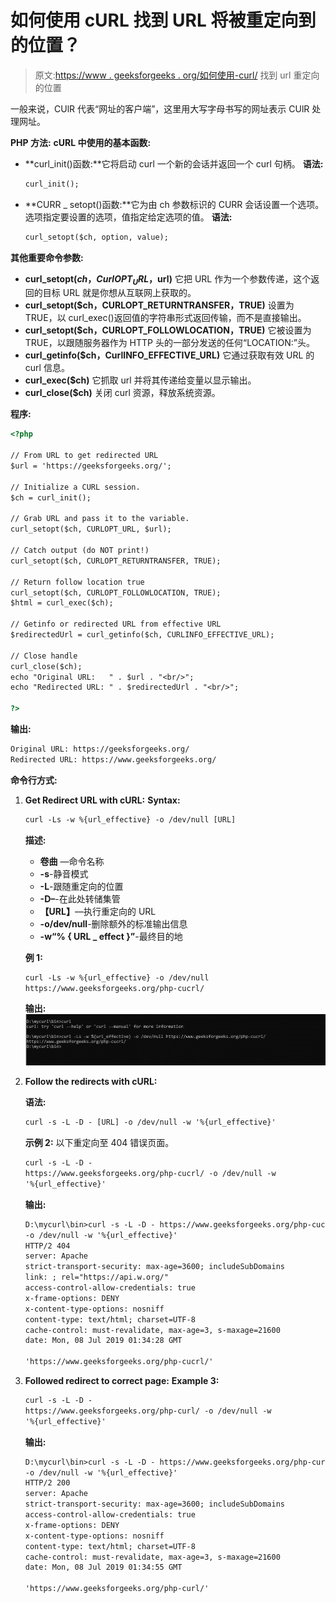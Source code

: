 # 如何使用 cURL 找到 URL 将被重定向到的位置？

> 原文:[https://www . geeksforgeeks . org/如何使用-curl/](https://www.geeksforgeeks.org/how-to-find-where-the-url-will-redirected-using-curl/) 找到 url 重定向的位置

一般来说，CUlR 代表“网址的客户端”，这里用大写字母书写的网址表示 CUlR 处理网址。

**PHP 方法:**
**cURL 中使用的基本函数:**

*   **curl_init()函数:**它将启动 curl 一个新的会话并返回一个 curl 句柄。
    **语法:**

    ```html
    curl_init();
    ```

*   **CURR _ setopt()函数:**它为由 ch 参数标识的 CURR 会话设置一个选项。选项指定要设置的选项，值指定给定选项的值。
    **语法:**

    ```html
    curl_setopt($ch, option, value);

    ```

**其他重要命令参数:**

*   **curl_setopt($ch，CurlOPT_URL，$url)** 它把 URL 作为一个参数传递，这个返回的目标 URL 就是你想从互联网上获取的。
*   **curl_setopt($ch，CURLOPT_RETURNTRANSFER，TRUE)** 设置为 TRUE，以 curl_exec()返回值的字符串形式返回传输，而不是直接输出。
*   **curl_setopt($ch，CURLOPT_FOLLOWLOCATION，TRUE)** 它被设置为 TRUE，以跟随服务器作为 HTTP 头的一部分发送的任何“LOCATION:”头。
*   **curl_getinfo($ch，CurlINFO_EFFECTIVE_URL)** 它通过获取有效 URL 的 curl 信息。
*   **curl_exec($ch)** 它抓取 url 并将其传递给变量以显示输出。
*   **curl_close($ch)** 关闭 curl 资源，释放系统资源。

**程序:**

```html
<?php

// From URL to get redirected URL
$url = 'https://geeksforgeeks.org/';

// Initialize a CURL session.
$ch = curl_init();

// Grab URL and pass it to the variable.
curl_setopt($ch, CURLOPT_URL, $url);

// Catch output (do NOT print!)
curl_setopt($ch, CURLOPT_RETURNTRANSFER, TRUE);

// Return follow location true
curl_setopt($ch, CURLOPT_FOLLOWLOCATION, TRUE);
$html = curl_exec($ch);

// Getinfo or redirected URL from effective URL
$redirectedUrl = curl_getinfo($ch, CURLINFO_EFFECTIVE_URL);

// Close handle
curl_close($ch);
echo "Original URL:   " . $url . "<br/>";
echo "Redirected URL: " . $redirectedUrl . "<br/>";

?> 
```

**输出:**

```html
Original URL: https://geeksforgeeks.org/
Redirected URL: https://www.geeksforgeeks.org/

```

**命令行方式:**

1.  **Get Redirect URL with cURL:**
    **Syntax:**

    ```html
    curl -Ls -w %{url_effective} -o /dev/null [URL]

    ```

    **描述:**

    *   **卷曲** —命令名称
    *   **-s**-静音模式
    *   **-L**-跟随重定向的位置
    *   **-D–**-在此处转储集管
    *   **【URL】**—执行重定向的 URL
    *   **-o/dev/null**-删除额外的标准输出信息
    *   **-w“% { URL _ effect }”**-最终目的地

    **例 1:**

    ```html
    curl -Ls -w %{url_effective} -o /dev/null 
    https://www.geeksforgeeks.org/php-cucrl/

    ```

    **输出:**
    ![](img/eaafcd77deb49d56e5166a6b91ce7394.png)

2.  **Follow the redirects with cURL:**

    **语法:**

    ```html
    curl -s -L -D - [URL] -o /dev/null -w '%{url_effective}'

    ```

    **示例 2:** 以下重定向至 404 错误页面。

    ```html
    curl -s -L -D - 
    https://www.geeksforgeeks.org/php-cucrl/ -o /dev/null -w 
    '%{url_effective}'

    ```

    **输出:**

    ```html
    D:\mycurl\bin>curl -s -L -D - https://www.geeksforgeeks.org/php-cucrl/ 
    -o /dev/null -w '%{url_effective}'
    HTTP/2 404
    server: Apache
    strict-transport-security: max-age=3600; includeSubDomains
    link: ; rel="https://api.w.org/"
    access-control-allow-credentials: true
    x-frame-options: DENY
    x-content-type-options: nosniff
    content-type: text/html; charset=UTF-8
    cache-control: must-revalidate, max-age=3, s-maxage=21600
    date: Mon, 08 Jul 2019 01:34:28 GMT

    'https://www.geeksforgeeks.org/php-cucrl/'

    ```

3.  **Followed redirect to correct page:**
    **Example 3:**

    ```html
    curl -s -L -D - 
    https://www.geeksforgeeks.org/php-curl/ -o /dev/null -w 
    '%{url_effective}'

    ```

    **输出:**

    ```html
    D:\mycurl\bin>curl -s -L -D - https://www.geeksforgeeks.org/php-curl/ 
    -o /dev/null -w '%{url_effective}'
    HTTP/2 200
    server: Apache
    strict-transport-security: max-age=3600; includeSubDomains
    access-control-allow-credentials: true
    x-frame-options: DENY
    x-content-type-options: nosniff
    content-type: text/html; charset=UTF-8
    cache-control: must-revalidate, max-age=3, s-maxage=21600
    date: Mon, 08 Jul 2019 01:34:55 GMT

    'https://www.geeksforgeeks.org/php-curl/'

    ```